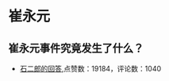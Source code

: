 #  崔永元 
## 崔永元事件究竟发生了什么？
- [石二郎的回答](https://www.zhihu.com/question/279580984/answer/-1988116819),点赞数：19184，评论数：1040
